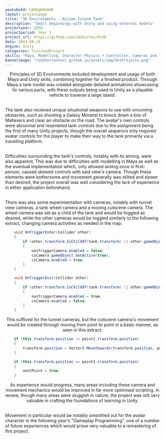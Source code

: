 ```yaml
---
youtubeId: LWVKgK0nHd8
layout: projectpage
title: "3D Environments - Kojima Island Tank"
description: "Small beginnings with Unity and using external models"
projectyear: 2018
projectperiod: Year 1
project_url: https://github.com/zd2horton/Po3D
date: 2024-08-10
engine: Unity
categories: FinishedProject
skills: "Maya, Modelling, Character Physics + Controller, Cameras and Toggling"
bannerimage: "/zd2hortontest.github.io/assets/img/UniProjects.png"
---
```

<p style="text-align: center;">
Principles of 3D Environments included development and usage of both Maya and Unity skills, combining together for a finished product. Through Maya a tank model was created alongside detailed animations showcasing its various parts, with these outputs being used in Unity as a playable vehicle to traverse a large island. <br><br>

The tank also recieved unique situational weapons to use with oncoming obstacles, such as shooting a Galaxy Minstrel to knock down a box of Maltesers and clear an obstacle on the road. The avatar's own controls were abnormal and resembled tank controls due to the assignment being the first of many Unity projects, though the overall sequence only required avatar controls for the player to make their way to the tank primarily via a travelling platform.<br><br>

Difficulties surrounding the tank's controls, notably with its aiming, were also apparent. This was due to difficulties with modelling in Maya as well as the eventual implementation which, only allowed aiming once in first-person, caused skewed controls with said view's camera. Though these elements were bothersome and movement generally was stilted and slower than desired, the project overall was well considering the lack of experience in either application beforehand. <br><br>

There was also some experimentation with cameras, notably with tunnel view cameras, a tank wheel camera and a moving cutscene camera. The wheel camera was set as a child of the tank and would be toggled as desired, while the other cameras would be toggled similarly to the following extract, changing camera activities as needed in the map:

```cs
    void OnTriggerEnter(Collider other)
    {
        if (other.transform.IsChildOf(tank.transform) || other.gameObject == ethan)
        {
            nonTriggerCamera.enabled = false;
            csCamera.gameObject.SetActive(true);
            csCamera.enabled = true;
        }
    }

    void OnTriggerExit(Collider other)
    {
        if (other.transform.IsChildOf(tank.transform) || other.gameObject == ethan)
        {
            nonTriggerCamera.enabled = true;
            csCamera.enabled = false;
        }
    }
```

<p style="text-align: center;">
This sufficed for the tunnel cameras, but the cutscene camera's movement would be created through moving from point to point in a basic manner, as seen in this extract:

```cs
	if (this.transform.position != point1.transform.position)
	{
		transform.position = Vector3.MoveTowards(transform.position, point1.transform.position, (Time.deltaTime * speed * 2.5f));
	}

	if (this.transform.position == point1.transform.position)
	{
		nextPoint = true;
	}
```
<p style="text-align: center;">
As experience would progress, many areas including these camera and movement mechanics would be improved in far more optimised scripting. In review, though many areas were sluggish in nature, the project was still very valuable in crafting the foundations of learning in Unity. <br><br>

Movement in particular would be notably smoothed out for the avatar character in the following year's "Gameplay Programming", one of a number of future experiences which would prove very valuable to a remastering of this project.